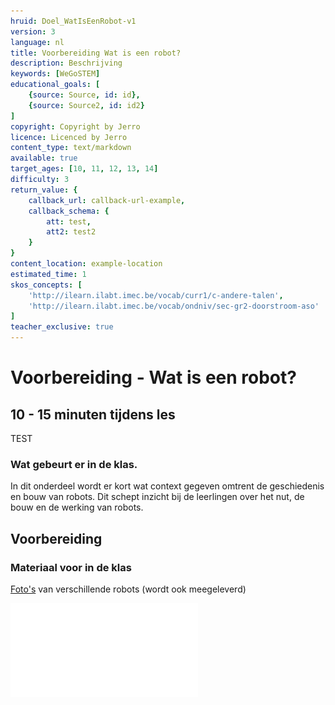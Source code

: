 ```yaml
---
hruid: Doel_WatIsEenRobot-v1
version: 3
language: nl
title: Voorbereiding Wat is een robot?
description: Beschrijving
keywords: [WeGoSTEM]
educational_goals: [
    {source: Source, id: id}, 
    {source: Source2, id: id2}
]
copyright: Copyright by Jerro
licence: Licenced by Jerro
content_type: text/markdown
available: true
target_ages: [10, 11, 12, 13, 14]
difficulty: 3
return_value: {
    callback_url: callback-url-example,
    callback_schema: {
        att: test,
        att2: test2
    }
}
content_location: example-location
estimated_time: 1
skos_concepts: [
    'http://ilearn.ilabt.imec.be/vocab/curr1/c-andere-talen', 
    'http://ilearn.ilabt.imec.be/vocab/ondniv/sec-gr2-doorstroom-aso'
]
teacher_exclusive: true
---
```


# Voorbereiding - Wat is een robot? 
## 10 - 15 minuten tijdens les
TEST
### Wat gebeurt er in de klas.
In dit onderdeel wordt er kort wat context gegeven omtrent de geschiedenis en bouw van robots. Dit schept inzicht bij de leerlingen over het nut, de bouw en de werking van robots.

## Voorbereiding
### Materiaal voor in de klas

[Foto's](embed/WeGoSTEMrobotfotos.pdf "Afbeeldingen Klasgesprek") van verschillende robots (wordt ook meegeleverd)

![](embed/WeGoSTEMrobotfotos.pdf "Afbeeldingen Klasgesprek")





